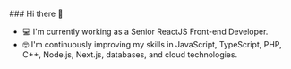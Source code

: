 <head>
    <meta name="robots" content="noindex" />
</head>
<body>
    <!-- <img src='https://raw.githubusercontent.com/gnunez-dev/gnunez-dev/main/cover-github_gn.png' style='width:100%' -->
    <br/>
 ### Hi there 👋
 
 - 💻 I'm currently working as a Senior ReactJS Front-end Developer.
 - 🤓 I'm continuously improving my skills in JavaScript, TypeScript, PHP, C++, Node.js, Next.js, databases, and cloud technologies.
 <!-- - 🔍 Interested in looking forward to work in front-end projects to be able to gain more experience in the field.
 - 📫 How to reach me: gnunez.dev@gmail.com

 <br/> <br/> -->
     
 <!-- ![Top Langs](https://github-readme-stats.vercel.app/api/top-langs/?username=gnunez-dev&layout=compact&langs_count=10) -->
 
 
 <!--
 - ⚡ I've been doing some challenges in codewars, you can check them out here:
 <a href="https://www.codewars.com/users/gnunez-dev" target='_blank' rel="noopener noreferrer"><img src='https://www.codewars.com/users/gnunez-dev/badges/small'></a>
 **gnunez-dev/gnunez-dev** is a ✨ _special_ ✨ repository because its `README.md` (this file) appears on your GitHub profile.
 
 Here are some ideas to get you started:
 
 - 🔭 I’m currently working on ...
 - 🌱 I’m currently learning ...
 - 👯 I’m looking to collaborate on ...
 - 🤔 I’m looking for help with ...
 - 💬 Ask me about ...
 - 📫 How to reach me: ...
 - 😄 Pronouns: ...
 - ⚡ Fun fact: ...
 -->
</body>

